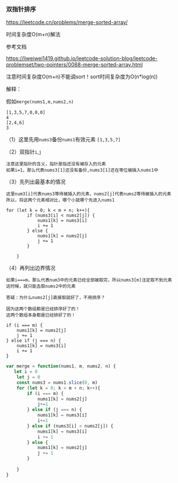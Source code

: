 ### 双指针排序

https://leetcode.cn/problems/merge-sorted-array/

时间复杂度O(m+n)解法



参考文档

https://liweiwei1419.github.io/leetcode-solution-blog/leetcode-problemset/two-pointers/0088-merge-sorted-array.html



注意时间复杂度O(m+n)不能调sort！sort时间复杂度为O(n*log(n))

解释：

假如`merge(nums1,m,nums2,n)`

```
[1,3,5,7,0,0,0]
4
[2,4,6]
3
```

（1）这里先用`nums3`备份`nums1`有效元素 `[1,3,5,7]`

（2）双指针`i`,`j`

```
注意这里指针的含义，指针是指还没有被存入的元素
如果i=1，那么代表nums3[1]还没有备份,nums3[1]还在等位被插入nums1中
```

（3）先列出最基本的情况

```
这里num3[i]代表nums3等待被插入的元素，nums2[j]代表nums2等待被插入的元素
所以，将这两个元素相对比，哪个小就哪个先进入nums1
```



```
for (let k = 0; k < m + n; k++){
		if (nums3[i] < nums2[j]) {
			nums1[k] = nums3[i]
			i += 1
		} else {
			nums1[k] = nums2[j]
			j += 1
		}
		
	}
```

（4）再列出边界情况

```
如果i===m，那么代表num3中的元素已经全部被取完，所以nums3[m]注定取不到元素
这时候，就只能去取nums2中的元素
```

```
答疑：为什么nums2[j]直接取就好了，不用排序？

因为这两个数组都是已经排序好了的！
这两个数组本身都是已经排好了的！
```



```
if (i === m) {
    nums1[k] = nums2[j]
	j += 1
} else if (j === n) {
	nums1[k] = nums3[i]
	i += 1
}
```



```js
var merge = function(nums1, m, nums2, n) {
   let i = 0
	let j = 0
	const nums3 = nums1.slice(0, m)
	for (let k = 0; k < m + n; k++){
		if (i === m) {
			nums1[k] = nums2[j]
            j+=1
		} else if (j === n) {
			nums1[k] = nums3[i]
            i+=1
		} else if (nums3[i] < nums2[j]) {
			nums1[k] = nums3[i]
			i += 1
		} else {
			nums1[k] = nums2[j]
			j += 1
		}
		
	}
}
```

